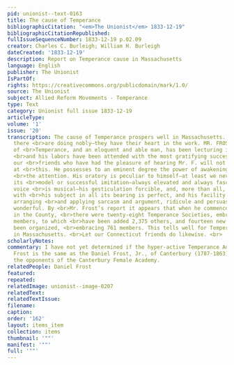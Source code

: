 ```yaml
---
pid: unionist--text-0163
title: The cause of Temperance
bibliographicCitation: "<em>The Unionist</em> 1833-12-19"
bibliographicCitationRepublished: 
fullIssueSequenceNumber: 1833-12-19 p.02.09
creator: Charles C. Burleigh; William H. Burleigh
dateCreated: '1833-12-19'
description: Report on Temperance cause in Massachusetts
language: English
publisher: The Unionist
IsPartOf: 
rights: https://creativecommons.org/publicdomain/mark/1.0/
source: The Unionist
subject: Allied Reform Movements - Temperance
type: Text
category: Unionist full issue 1833-12-19
articleType: 
volume: '1'
issue: '20'
transcription: The cause of Temperance prospers well in Massachusetts. Our good friends
  there <br>are doing nobly—they have their heart in the work. MR. FROST, the Apostle
  of <br>Temperance, and an eloquent and able man, has been lecturing in Norfolk County,
  <br>and his labors have been attended with the most gratifying success. Those of
  our <br>friends who have had the pleasure of hearing Mr. F. will not be surprised
  at <br>this. He possesses to an eminent degree the power of awakening and enchaining
  <br>the attention. His oratory is peculiar to himself—at least we never heard of
  its <br>model or successful imitation—always elevated and always fascinating. His
  voice <br>is musical—his gesticulation forcible, and, more than all, his acquaintance
  with <br>his subject in all its bearing is perfect, and his facility in rightly
  arranging <br>and applying sarcasm and argument, ridicule and persuasion, truly
  wonderful. By <br>Mr. Frost’s report it appears that when he commenced his agency
  in the County, <br>there were twenty-eight Temperance Societies, embracing 6,511
  members, to which <br>have been added 2,375 others, and fourteen new societies have
  been organized, <br>embracing 761 members. This tells well for Temperance effort
  in Massachusetts. <br>Let our Connecticut friends do likewise. <br>
scholarlyNotes: 
commentary: I have not yet determined if the hyper-active Temperance Advocate Daniel
  Frost is the same as the Daniel Frost, Jr., of Canterbury (1787-1863), who was among
  the opponents of the Canterbury Female Academy.
relatedPeople: Daniel Frost
featured: 
repeated: 
relatedImage: unionist--image-0207
relatedText: 
relatedTextIssue: 
filename: 
caption: 
order: '162'
layout: items_item
collection: items
thumbnail: '""'
manifest: '""'
full: '""'
---
```

